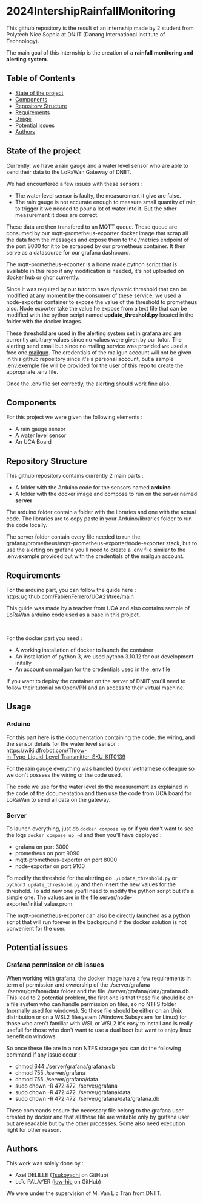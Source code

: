 # 2024IntershipRainfallMonitoring

This github repository is the result of an internship made by 2 student from Polytech Nice Sophia at DNIIT (Danang International Institute of Technology).

The main goal of this internship is the creation of a **rainfall monitoring and alerting system**.

## Table of Contents
- [State of the project](#state-of-the-project)
- [Components](#components)
- [Repository Structure](#repository-structure)
- [Requirements](#requirements)
- [Usage](#usage)
- [Potential issues](#potential-issues)
- [Authors](#authors)

## State of the project

Currently, we have a rain gauge and a water level sensor who are able to send their data to the LoRaWan Gateway of DNIIT. 

We had encountered a few issues with these sensors :
- The water level sensor is faulty, the measurement it give are false.
- The rain gauge is not accurate enough to measure small quantity of rain, to trigger it we needed to pour a lot of water into it. But the other measurement it does are correct.

These data are then transfered to an MQTT queue. These queue are consumed by our mqtt-prometheus-exporter docker image that scrap all the data from the messages and expose them to the /metrics endpoint of the port 8000 for it to be scrapped by our prometheus container. It then serve as a datasource for our grafana dashboard.

The mqtt-prometheus-exporter is a home made python script that is available in this repo if any modification is needed, it's not uploaded on docker hub or ghcr currently.

Since it was required by our tutor to have dynamic threshold that can be modified at any moment by the consumer of these service, we used a node-exporter container to expose the value of the threshold to prometheus also. Node exporter take the value he expose from a text file that can be modified with the python script named **update_threshold.py** located in the folder with the docker images.

These threshold are used in the alerting system set in grafana and are currently arbitrary values since no values were given by our tutor. The alerting send email but since no mailing service was provided we used a free one [mailgun](http://app.mailgun.com). The credentials of the mailgun account will not be given in this github repository since it's a personal account, but a sample .env.exemple file will be provided for the user of this repo to create the appropriate .env file.

Once the .env file set correctly, the alerting should work fine also.

## Components

For this project we were given the following elements :
- A rain gauge sensor
- A water level sensor
- An UCA Board

## Repository Structure

This github repository contains currently 2 main parts :
- A folder with the Arduino code for the sensors named **arduino**
- A folder with the docker image and compose to run on the server named **server**

The arduino folder contain a folder with the libraries and one with the actual code. The libraries are to copy paste in your Arduino/libraries folder to run the code locally.

The server folder contain every file needed to run the grafana/prometheus/mqtt-prometheus-exporter/node-exporter stack, but to use the alerting on grafana you'll need to create a .env file similar to the .env.example provided but with the credentials of the mailgun account.

## Requirements

For the arduino part, you can follow the guide here :
https://github.com/FabienFerrero/UCA21/tree/main

This guide was made by a teacher from UCA and also contains sample of LoRaWan arduino code used as a base in this project.

<br/>

For the docker part you need :
- A working installation of docker to launch the container
- An installation of python 3, we used python 3.10.12 for our development initally
- An account on mailgun for the credentials used in the .env file

If you want to deploy the container on the server of DNIIT you'll need to follow their tutorial on OpenVPN and an access to their virtual machine.

## Usage

### Arduino

For this part here is the documentation containing the code, the wiring, and the sensor details for the water level sensor : 
https://wiki.dfrobot.com/Throw-in_Type_Liquid_Level_Transmitter_SKU_KIT0139

For the rain gauge everything was handled by our vietnamese colleague so we don't possess the wiring or the code used.

The code we use for the water level do the measurement as explained in the code of the documentation and then use the code from UCA board for LoRaWan to send all data on the gateway.

### Server

To launch everything, just do `docker compose up` or if you don't want to see the logs `docker compose up -d` and then you'll have deployed :
- grafana on port 3000
- prometheus on port 9090
- mqtt-prometheus-exporter on port 8000
- node-exporter on port 9100

To modify the threshold for the alerting do `./update_threshold.py` or `python3 update_threshold.py` and then insert the new values for the threshold. To add new one you'll need to modify the python script but it's a simple one. The values are in the file server/node-exporter/initial_value.prom.

The mqtt-prometheus-exporter can also be directly launched as a python script that will run forever in the background if the docker solution is not convenient for the user.

## Potential issues

### Grafana permission or db issues

When working with grafana, the docker image have a few requirements in term of permission and ownership of the ./server/grafana ./server/grafana/data folder and the file ./server/grafana/data/grafana.db. This lead to 2 potential problem, the first one is that these file should be on a file system who can handle permission on files, so no NTFS folder (normally used for windows). So these file should be either on an Unix distribution or on a WSL2 filesystem (Windows Subsystem for Linux) for those who aren't familiar with WSL or WSL2 it's easy to install and is really usefull for those who don't want to use a dual boot but want to enjoy linux benefit on windows.

So once these file are in a non NTFS storage you can do the following command if any issue occur :
- chmod 644 ./server/grafana/grafana.db
- chmod 755 ./server/grafana
- chmod 755 ./server/grafana/data
- sudo chown -R 472:472 ./server/grafana
- sudo chown -R 472:472 ./server/grafana/data
- sudo chown -R 472:472 ./server/grafana/data/grafana.db

These commands ensure the necessary file belong to the grafana user created by docker and that all these file are writable only by grafana user but are readable but by the other processes. Some also need execution right for other reason.

## Authors

This work was solely done by :
- Axel DELILLE ([Tsukoyachi](https://github.com/Tsukoyachi) on GitHub)
- Loïc PALAYER ([low-hic](https://github.com/low-hik) on GitHub)

We were under the supervision of M. Van Lic Tran from DNIIT.

